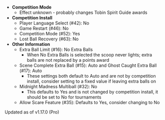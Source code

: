  * **Competition Mode**
    * Effect unknown - probably changes Tobin Spirit Guide awards
 * **Competition Install**
    * Player Language Select (#42): No
    * Game Restart (#46): No
    * Competition Mode (#52): Yes
    * Lost Ball Recovery (#63): No
* **Other Information**
    * Extra Ball Limit (#16): No Extra Balls
        * When No Extra Balls is selected the scoop never lights; extra balls are not replaced by a points award
    * Scene Complete Extra Ball (#15): Auto and Ghost Caught Extra Ball (#17): Auto
        * These settings both default to Auto and are not by competition install, consider setting to a fixed value if leaving extra balls on
    * Midnight Madness Multiball (#32): No
        * This defaults to Yes and is not changed by competition install, it should be set to No for tournaments
    * Allow Scare Feature (#35): Defaults to Yes, consider changing to No

Updated as of v1.17.0 (Pro)
